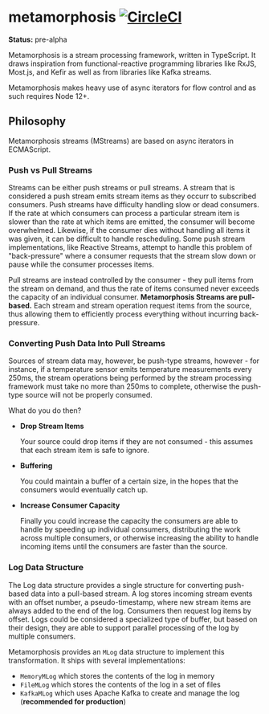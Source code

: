 # metamorphosis [![CircleCI](https://circleci.com/gh/jacobwgillespie/metamorphosis.svg?style=shield)](https://circleci.com/gh/jacobwgillespie/metamorphosis)

**Status:** pre-alpha

Metamorphosis is a stream processing framework, written in TypeScript. It draws inspiration from functional-reactive programming libraries like RxJS, Most.js, and Kefir as well as from libraries like Kafka streams.

Metamorphosis makes heavy use of async iterators for flow control and as such requires Node 12+.

## Philosophy

Metamorphosis streams (MStreams) are based on async iterators in ECMAScript.

### Push vs Pull Streams

Streams can be either push streams or pull streams. A stream that is considered a push stream emits stream items as they occurr to subscribed consumers. Push streams have difficulty handling slow or dead consumers. If the rate at which consumers can process a particular stream item is slower than the rate at which items are emitted, the consumer will become overwhelmed. Likewise, if the consumer dies without handling all items it was given, it can be difficult to handle rescheduling. Some push stream implementations, like Reactive Streams, attempt to handle this problem of "back-pressure" where a consumer requests that the stream slow down or pause while the consumer processes items.

Pull streams are instead controlled by the consumer - they pull items from the stream on demand, and thus the rate of items consumed never exceeds the capacity of an individual consumer. **Metamorphosis Streams are pull-based.** Each stream and stream operation request items from the source, thus allowing them to efficiently process everything without incurring back-pressure.

### Converting Push Data Into Pull Streams

Sources of stream data may, however, be push-type streams, however - for instance, if a temperature sensor emits temperature measurements every 250ms, the stream operations being performed by the stream processing framework must take no more than 250ms to complete, otherwise the push-type source will not be properly consumed.

What do you do then?

- **Drop Stream Items**

  Your source could drop items if they are not consumed - this assumes that each stream item is safe to ignore.

- **Buffering**

  You could maintain a buffer of a certain size, in the hopes that the consumers would eventually catch up.

- **Increase Consumer Capacity**

  Finally you could increase the capacity the consumers are able to handle by speeding up individual consumers, distributing the work across multiple consumers, or otherwise increasing the ability to handle incoming items until the consumers are faster than the source.

### Log Data Structure

The Log data structure provides a single structure for converting push-based data into a pull-based stream. A log stores incoming stream events with an offset number, a pseudo-timestamp, where new stream items are always added to the end of the log. Consumers then request log items by offset. Logs could be considered a specialized type of buffer, but based on their design, they are able to support parallel processing of the log by multiple consumers.

Metamorphosis provides an `MLog` data structure to implement this transformation. It ships with several implementations:

- `MemoryMLog` which stores the contents of the log in memory
- `FileMLog` which stores the contents of the log in a set of files
- `KafkaMLog` which uses Apache Kafka to create and manage the log (**recommended for production**)
